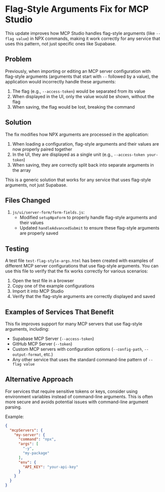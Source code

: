 # Flag-Style Arguments Fix for MCP Studio

This update improves how MCP Studio handles flag-style arguments (like `--flag value`) in NPX commands, making it work correctly for any service that uses this pattern, not just specific ones like Supabase.

## Problem

Previously, when importing or editing an MCP server configuration with flag-style arguments (arguments that start with `--` followed by a value), the application would incorrectly handle these arguments:

1. The flag (e.g., `--access-token`) would be separated from its value
2. When displayed in the UI, only the value would be shown, without the flag
3. When saving, the flag would be lost, breaking the command

## Solution

The fix modifies how NPX arguments are processed in the application:

1. When loading a configuration, flag-style arguments and their values are now properly paired together
2. In the UI, they are displayed as a single unit (e.g., `--access-token your-token`)
3. When saving, they are correctly split back into separate arguments in the array

This is a generic solution that works for any service that uses flag-style arguments, not just Supabase.

## Files Changed

1. `js/ui/server-form/form-fields.js`:
   - Modified `setupNpxForm` to properly handle flag-style arguments and their values
   - Updated `handleAdvancedSubmit` to ensure these flag-style arguments are properly saved

## Testing

A test file `test-flag-style-args.html` has been created with examples of different MCP server configurations that use flag-style arguments. You can use this file to verify that the fix works correctly for various scenarios:

1. Open the test file in a browser
2. Copy one of the example configurations
3. Import it into MCP Studio
4. Verify that the flag-style arguments are correctly displayed and saved

## Examples of Services That Benefit

This fix improves support for many MCP servers that use flag-style arguments, including:

- Supabase MCP Server (`--access-token`)
- GitHub MCP Server (`--token`)
- Custom MCP servers with configuration options (`--config-path`, `--output-format`, etc.)
- Any other service that uses the standard command-line pattern of `--flag value`

## Alternative Approach

For services that require sensitive tokens or keys, consider using environment variables instead of command-line arguments. This is often more secure and avoids potential issues with command-line argument parsing.

Example:
```json
{
  "mcpServers": {
    "my-server": {
      "command": "npx",
      "args": [
        "-y",
        "my-package"
      ],
      "env": {
        "API_KEY": "your-api-key"
      }
    }
  }
}

